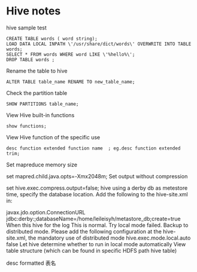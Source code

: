 # Hive notes

hive sample test
```
CREATE TABLE words ( word string);
LOAD DATA LOCAL INPATH \'/usr/share/dict/words\' OVERWRITE INTO TABLE words;
SELECT * FROM words WHERE word LIKE \'%hello%\';
DROP TABLE words ;
```

Rename the table to hive

`ALTER TABLE table_name RENAME TO new_table_name;`

Check the partition table

`SHOW PARTITIONS table_name;`

View Hive built-in functions

`show functions;`

View Hive function of the specific use

`desc function extended function name  ; eg.desc function extended trim;`

Set mapreduce memory size

set mapred.child.java.opts=-Xmx2048m;
Set output without compression

set hive.exec.compress.output=false;
hive using a derby db as metestore time, specify the database location. Add the following to the hive-site.xml in:

<property>
    <name>javax.jdo.option.ConnectionURL</name>
    <value>jdbc:derby:;databaseName=/home/leileisyh/metastore_db;create=true</value>
</property>
When this hive for the log This is normal. Try local mode failed. Backup to distributed mode. Please add the following configuration at the hive-site.xml, the mandatory use of distributed mode

<property>
    <name>hive.exec.mode.local.auto</name>
    <value>false</value>
    <description> Let hive determine whether to run in local mode automatically </description>
</property>
View table structure (which can be found in specific HDFS path hive table)

desc formatted 表名